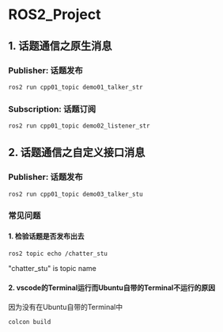 # ROS2_Project

## 1. 话题通信之原生消息

### Publisher: 话题发布 
```bash
ros2 run cpp01_topic demo01_talker_str 
```
### Subscription: 话题订阅
```bash
ros2 run cpp01_topic demo02_listener_str 
```
## 2. 话题通信之自定义接口消息

### Publisher: 话题发布 
```bash
ros2 run cpp01_topic demo03_talker_stu
```
### 常见问题
#### 1. 检验话题是否发布出去 

```bash
ros2 topic echo /chatter_stu
```
"chatter_stu" is topic name 

#### 2. vscode的Terminal运行而Ubuntu自带的Terminal不运行的原因
因为没有在Ubuntu自带的Terminal中

```bash
colcon build
```



